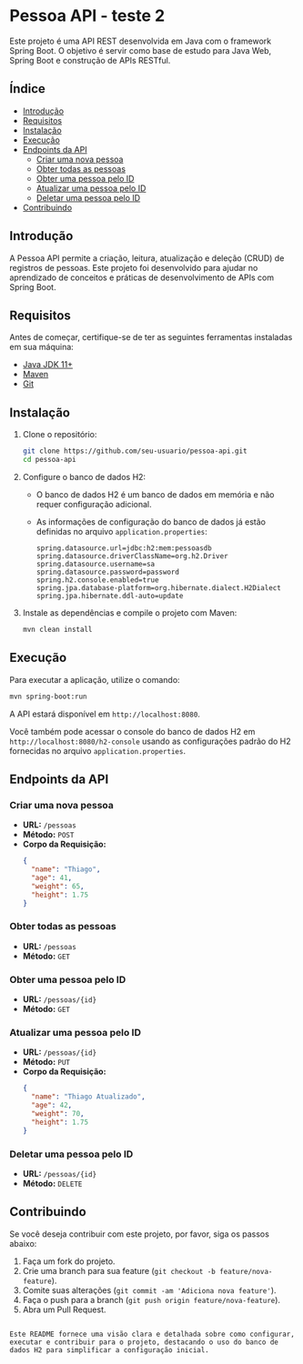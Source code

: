 
# Pessoa API - teste 2

Este projeto é uma API REST desenvolvida em Java com o framework Spring Boot. O objetivo é servir como base de estudo para Java Web, Spring Boot e construção de APIs RESTful.

## Índice

- [Introdução](#introdução)
- [Requisitos](#requisitos)
- [Instalação](#instalação)
- [Execução](#execução)
- [Endpoints da API](#endpoints-da-api)
  - [Criar uma nova pessoa](#criar-uma-nova-pessoa)
  - [Obter todas as pessoas](#obter-todas-as-pessoas)
  - [Obter uma pessoa pelo ID](#obter-uma-pessoa-pelo-id)
  - [Atualizar uma pessoa pelo ID](#atualizar-uma-pessoa-pelo-id)
  - [Deletar uma pessoa pelo ID](#deletar-uma-pessoa-pelo-id)
- [Contribuindo](#contribuindo)

## Introdução

A Pessoa API permite a criação, leitura, atualização e deleção (CRUD) de registros de pessoas. Este projeto foi desenvolvido para ajudar no aprendizado de conceitos e práticas de desenvolvimento de APIs com Spring Boot.

## Requisitos

Antes de começar, certifique-se de ter as seguintes ferramentas instaladas em sua máquina:

- [Java JDK 11+](https://www.oracle.com/java/technologies/javase-jdk11-downloads.html)
- [Maven](https://maven.apache.org/install.html)
- [Git](https://git-scm.com/downloads)

## Instalação

1. Clone o repositório:

    ```bash
    git clone https://github.com/seu-usuario/pessoa-api.git
    cd pessoa-api
    ```

2. Configure o banco de dados H2:

    - O banco de dados H2 é um banco de dados em memória e não requer configuração adicional.
    - As informações de configuração do banco de dados já estão definidas no arquivo `application.properties`:

      ```properties
      spring.datasource.url=jdbc:h2:mem:pessoasdb
      spring.datasource.driverClassName=org.h2.Driver
      spring.datasource.username=sa
      spring.datasource.password=password
      spring.h2.console.enabled=true
      spring.jpa.database-platform=org.hibernate.dialect.H2Dialect
      spring.jpa.hibernate.ddl-auto=update
      ```

3. Instale as dependências e compile o projeto com Maven:

    ```bash
    mvn clean install
    ```

## Execução

Para executar a aplicação, utilize o comando:

```bash
mvn spring-boot:run
```

A API estará disponível em `http://localhost:8080`.

Você também pode acessar o console do banco de dados H2 em `http://localhost:8080/h2-console` usando as configurações padrão do H2 fornecidas no arquivo `application.properties`.

## Endpoints da API

### Criar uma nova pessoa

- **URL:** `/pessoas`
- **Método:** `POST`
- **Corpo da Requisição:**
  ```json
  {
    "name": "Thiago",
    "age": 41,
    "weight": 65,
    "height": 1.75
  }
  ```

### Obter todas as pessoas

- **URL:** `/pessoas`
- **Método:** `GET`

### Obter uma pessoa pelo ID

- **URL:** `/pessoas/{id}`
- **Método:** `GET`

### Atualizar uma pessoa pelo ID

- **URL:** `/pessoas/{id}`
- **Método:** `PUT`
- **Corpo da Requisição:**
  ```json
  {
    "name": "Thiago Atualizado",
    "age": 42,
    "weight": 70,
    "height": 1.75
  }
  ```

### Deletar uma pessoa pelo ID

- **URL:** `/pessoas/{id}`
- **Método:** `DELETE`

## Contribuindo

Se você deseja contribuir com este projeto, por favor, siga os passos abaixo:

1. Faça um fork do projeto.
2. Crie uma branch para sua feature (`git checkout -b feature/nova-feature`).
3. Comite suas alterações (`git commit -am 'Adiciona nova feature'`).
4. Faça o push para a branch (`git push origin feature/nova-feature`).
5. Abra um Pull Request.
```

Este README fornece uma visão clara e detalhada sobre como configurar, executar e contribuir para o projeto, destacando o uso do banco de dados H2 para simplificar a configuração inicial.
